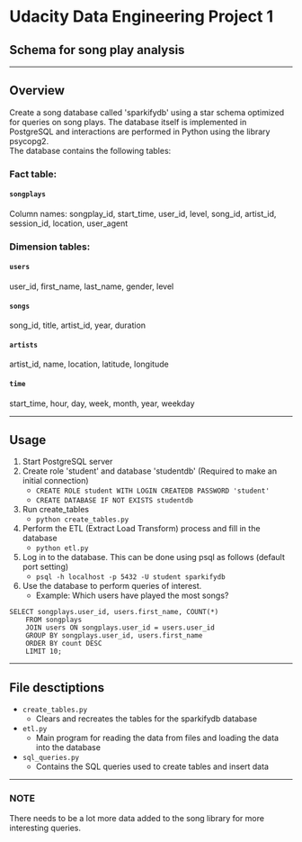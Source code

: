 # Udacity Data Engineering Project 1
## Schema for song play analysis
***
## Overview 
Create a song database called 'sparkifydb' using a star schema optimized for queries on song plays.  The database itself is implemented in PostgreSQL and interactions are performed in Python using the library psycopg2.  
The database contains the following tables:

### Fact table:
#### `songplays`
Column names:
songplay_id, start_time, user_id, level, song_id, artist_id, session_id, location, user_agent

### Dimension tables:
#### `users`
user_id, first_name, last_name, gender, level

#### `songs`
song_id, title, artist_id, year, duration

#### `artists`
artist_id, name, location, latitude, longitude

#### `time`
start_time, hour, day, week, month, year, weekday

***
## Usage
1. Start PostgreSQL server
2. Create role 'student' and database 'studentdb' (Required to make an initial connection)
    - `CREATE ROLE student WITH LOGIN CREATEDB PASSWORD 'student'`
    - `CREATE DATABASE IF NOT EXISTS studentdb`
3. Run create_tables
    - `python create_tables.py`
4.  Perform the ETL (Extract Load Transform) process and fill in the database
    - `python etl.py`
5. Log in to the database. This can be done using psql as follows (default port setting)
    - `psql -h localhost -p 5432 -U student sparkifydb`
6. Use the database to perform queries of interest. 
    - Example: Which users have played the most songs?
```
SELECT songplays.user_id, users.first_name, COUNT(*) 
    FROM songplays
    JOIN users ON songplays.user_id = users.user_id  
    GROUP BY songplays.user_id, users.first_name  
    ORDER BY count DESC
    LIMIT 10;
```

***
## File desctiptions
* `create_tables.py` 
    - Clears and recreates the tables for the sparkifydb database
* `etl.py`
    - Main program for reading the data from files and loading the data into the database
* `sql_queries.py` 
    - Contains the SQL queries used to create tables and insert data

***
### NOTE
There needs to be a lot more data added to the song library for more interesting queries.